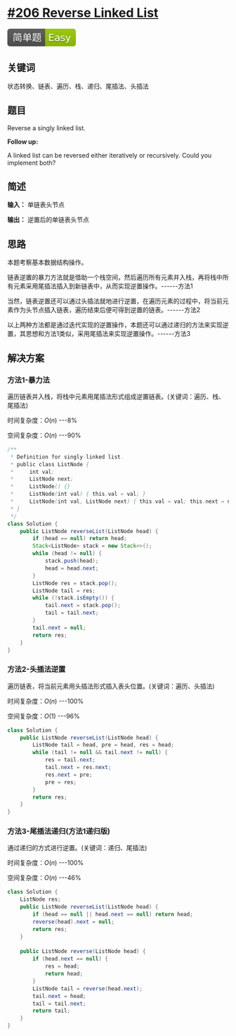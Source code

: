 # [#206 Reverse Linked List](https://leetcode.com/problems/reverse-linked-list/)

![Easy](/figures/Easy.svg)

## 关键词

状态转换、链表、遍历、栈、递归、尾插法、头插法

## 题目

Reverse a singly linked list.

**Follow up:**

A linked list can be reversed either iteratively or recursively. Could you implement both?

## 简述

**输入：** 单链表头节点

**输出：** 逆置后的单链表头节点

## 思路

本题考察基本数据结构操作。

链表逆置的暴力方法就是借助一个栈空间，然后遍历所有元素并入栈，再将栈中所有元素采用尾插法插入到新链表中，从而实现逆置操作。------方法1

当然，链表逆置还可以通过头插法就地进行逆置，在遍历元素的过程中，将当前元素作为头节点插入链表，遍历结束后便可得到逆置的链表。------方法2

以上两种方法都是通过迭代实现的逆置操作，本题还可以通过递归的方法来实现逆置，其思想和方法1类似，采用尾插法来实现逆置操作。------方法3

## 解决方案

### 方法1-暴力法

遍历链表并入栈，将栈中元素用尾插法形式组成逆置链表。(关键词：遍历、栈、尾插法)

时间复杂度：$O(n)$ ---8%

空间复杂度：$O(n)$ ---90%

``` java
/**
 * Definition for singly-linked list.
 * public class ListNode {
 *     int val;
 *     ListNode next;
 *     ListNode() {}
 *     ListNode(int val) { this.val = val; }
 *     ListNode(int val, ListNode next) { this.val = val; this.next = next; }
 * }
 */
class Solution {
    public ListNode reverseList(ListNode head) {
        if (head == null) return head;
        Stack<ListNode> stack = new Stack<>();
        while (head != null) {
            stack.push(head);
            head = head.next;
        }
        ListNode res = stack.pop();
        ListNode tail = res;
        while (!stack.isEmpty()) {
            tail.next = stack.pop();
            tail = tail.next;
        }
        tail.next = null;
        return res;
    }
}
```

### 方法2-头插法逆置

遍历链表，将当前元素用头插法形式插入表头位置。(关键词：遍历、头插法)

时间复杂度：$O(n)$ ---100%

空间复杂度：$O(1)$ ---96%

``` java
class Solution {
    public ListNode reverseList(ListNode head) {
        ListNode tail = head, pre = head, res = head;
        while (tail != null && tail.next != null) {
            res = tail.next;
            tail.next = res.next;
            res.next = pre;
            pre = res;
        }
        return res;
    }
}
```

### 方法3-尾插法递归(方法1递归版)

通过递归的方式进行逆置。(关键词：递归、尾插法)

时间复杂度：$O(n)$ ---100%

空间复杂度：$O(n)$ ---46%

``` java
class Solution {
    ListNode res;
    public ListNode reverseList(ListNode head) {
        if (head == null || head.next == null) return head;
        reverse(head).next = null;
        return res;
    }

    public ListNode reverse(ListNode head) {
        if (head.next == null) {
            res = head;
            return head;
        }
        ListNode tail = reverse(head.next);
        tail.next = head;
        tail = tail.next;
        return tail;
    }
}
```
